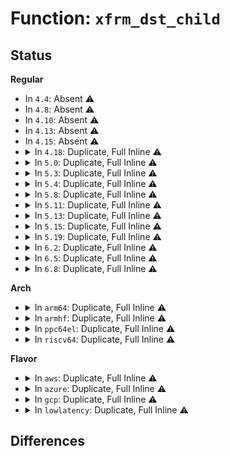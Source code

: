 # Function: <code>xfrm_dst_child</code>

## Status
<b>Regular</b>
<ul>
<li>
In <code>4.4</code>: Absent ⚠️
</li>
<li>
In <code>4.8</code>: Absent ⚠️
</li>
<li>
In <code>4.10</code>: Absent ⚠️
</li>
<li>
In <code>4.13</code>: Absent ⚠️
</li>
<li>
In <code>4.15</code>: Absent ⚠️
</li>
<li>
<details>
<summary>In <code>4.18</code>: Duplicate, Full Inline ⚠️</summary>

**Collision:** Static Duplication

**Inline:** Full

**Transformation:** False

**Instances:**

```
In security/selinux/xfrm.c (ffffffff814176e5)
Location: include/net/xfrm.h:1012
Inline: True
Inline callers:
  - security/selinux/xfrm.c:selinux_xfrm_postroute_last
```
```
In net/xfrm/xfrm_policy.c (ffffffff8194a5de)
Location: include/net/xfrm.h:1012
Inline: True
Inline callers:
  - net/xfrm/xfrm_policy.c:xfrm_confirm_neigh
  - net/xfrm/xfrm_policy.c:xfrm_neigh_lookup
  - net/xfrm/xfrm_policy.c:xfrm_bundle_ok
  - net/xfrm/xfrm_policy.c:xfrm_bundle_ok
  - net/xfrm/xfrm_policy.c:xfrm_dst_ifdown
  - net/xfrm/xfrm_policy.c:xfrm_resolve_and_create_bundle
  - net/xfrm/xfrm_policy.c:xfrm_resolve_and_create_bundle
  - net/xfrm/xfrm_policy.c:xfrm_resolve_and_create_bundle
```
```
In net/xfrm/xfrm_output.c (ffffffff81956691)
Location: include/net/xfrm.h:1012
Inline: True
Inline callers:
  - net/xfrm/xfrm_output.c:xfrm_output_resume
```
```
In net/ipv6/xfrm6_policy.c (ffffffff819a12a2)
Location: include/net/xfrm.h:1012
Inline: True
```
</details>
</li>
<li>
<details>
<summary>In <code>5.0</code>: Duplicate, Full Inline ⚠️</summary>

**Collision:** Static Duplication

**Inline:** Full

**Transformation:** False

**Instances:**

```
In security/selinux/xfrm.c (ffffffff81433c15)
Location: include/net/xfrm.h:1030
Inline: True
Inline callers:
  - security/selinux/xfrm.c:selinux_xfrm_postroute_last
```
```
In net/xfrm/xfrm_policy.c (ffffffff8197c59e)
Location: include/net/xfrm.h:1030
Inline: True
Inline callers:
  - net/xfrm/xfrm_policy.c:xfrm_confirm_neigh
  - net/xfrm/xfrm_policy.c:xfrm_neigh_lookup
  - net/xfrm/xfrm_policy.c:xfrm_dst_ifdown
  - net/xfrm/xfrm_policy.c:xfrm_bundle_create
  - net/xfrm/xfrm_policy.c:xfrm_bundle_create
```
```
In net/xfrm/xfrm_output.c (ffffffff8198b187)
Location: include/net/xfrm.h:1030
Inline: True
Inline callers:
  - net/xfrm/xfrm_output.c:xfrm_output_resume
```
```
In net/ipv6/xfrm6_policy.c (ffffffff819d7d82)
Location: include/net/xfrm.h:1030
Inline: True
```
</details>
</li>
<li>
<details>
<summary>In <code>5.3</code>: Duplicate, Full Inline ⚠️</summary>

**Collision:** Static Duplication

**Inline:** Full

**Transformation:** False

**Instances:**

```
In security/selinux/xfrm.c (ffffffff814616a7)
Location: include/net/xfrm.h:957
Inline: True
Inline callers:
  - security/selinux/xfrm.c:selinux_xfrm_postroute_last
```
```
In net/xfrm/xfrm_policy.c (ffffffff819e58ae)
Location: include/net/xfrm.h:957
Inline: True
Inline callers:
  - net/xfrm/xfrm_policy.c:xfrm_confirm_neigh
  - net/xfrm/xfrm_policy.c:xfrm_neigh_lookup
  - net/xfrm/xfrm_policy.c:xfrm_dst_ifdown
  - net/xfrm/xfrm_policy.c:xfrm_bundle_create
  - net/xfrm/xfrm_policy.c:xfrm_bundle_create
```
```
In net/xfrm/xfrm_output.c (ffffffff819f66b8)
Location: include/net/xfrm.h:957
Inline: True
Inline callers:
  - net/xfrm/xfrm_output.c:xfrm_output_resume
  - net/xfrm/xfrm_output.c:xfrm_outer_mode_output
  - net/xfrm/xfrm_output.c:xfrm_outer_mode_output
```
```
In net/ipv6/xfrm6_policy.c (ffffffff81a46db3)
Location: include/net/xfrm.h:957
Inline: True
```
</details>
</li>
<li>
<details>
<summary>In <code>5.4</code>: Duplicate, Full Inline ⚠️</summary>

**Collision:** Static Duplication

**Inline:** Full

**Transformation:** False

**Instances:**

```
In security/selinux/xfrm.c (ffffffff8147b457)
Location: include/net/xfrm.h:957
Inline: True
Inline callers:
  - security/selinux/xfrm.c:selinux_xfrm_postroute_last
```
```
In net/xfrm/xfrm_policy.c (ffffffff81a1c8de)
Location: include/net/xfrm.h:957
Inline: True
Inline callers:
  - net/xfrm/xfrm_policy.c:xfrm_confirm_neigh
  - net/xfrm/xfrm_policy.c:xfrm_neigh_lookup
  - net/xfrm/xfrm_policy.c:xfrm_dst_ifdown
  - net/xfrm/xfrm_policy.c:xfrm_bundle_create
  - net/xfrm/xfrm_policy.c:xfrm_bundle_create
```
```
In net/xfrm/xfrm_output.c (ffffffff81a2d338)
Location: include/net/xfrm.h:957
Inline: True
Inline callers:
  - net/xfrm/xfrm_output.c:xfrm_output_resume
  - net/xfrm/xfrm_output.c:xfrm_outer_mode_output
  - net/xfrm/xfrm_output.c:xfrm_outer_mode_output
```
```
In net/ipv6/xfrm6_policy.c (ffffffff81a7d963)
Location: include/net/xfrm.h:957
Inline: True
```
</details>
</li>
<li>
<details>
<summary>In <code>5.8</code>: Duplicate, Full Inline ⚠️</summary>

**Collision:** Static Duplication

**Inline:** Full

**Transformation:** False

**Instances:**

```
In security/selinux/xfrm.c (ffffffff814d0a40)
Location: include/net/xfrm.h:955
Inline: True
Inline callers:
  - security/selinux/xfrm.c:selinux_xfrm_postroute_last
```
```
In net/xfrm/xfrm_policy.c (ffffffff81b0f70b)
Location: include/net/xfrm.h:955
Inline: True
Inline callers:
  - net/xfrm/xfrm_policy.c:xfrm_confirm_neigh
  - net/xfrm/xfrm_policy.c:xfrm_neigh_lookup
  - net/xfrm/xfrm_policy.c:xfrm_bundle_ok
  - net/xfrm/xfrm_policy.c:xfrm_bundle_ok
  - net/xfrm/xfrm_policy.c:xfrm_init_pmtu
  - net/xfrm/xfrm_policy.c:xfrm_dst_ifdown
  - net/xfrm/xfrm_policy.c:xfrm_bundle_create
```
```
In net/xfrm/xfrm_output.c (ffffffff81b1eea0)
Location: include/net/xfrm.h:955
Inline: True
Inline callers:
  - net/xfrm/xfrm_output.c:xfrm6_tunnel_encap_add
  - net/xfrm/xfrm_output.c:xfrm4_tunnel_encap_add
  - net/xfrm/xfrm_output.c:skb_dst_pop
```
```
In net/ipv6/xfrm6_policy.c (ffffffff81b7840b)
Location: include/net/xfrm.h:955
Inline: True
```
</details>
</li>
<li>
<details>
<summary>In <code>5.11</code>: Duplicate, Full Inline ⚠️</summary>

**Collision:** Static Duplication

**Inline:** Full

**Transformation:** False

**Instances:**

```
In security/selinux/xfrm.c (ffffffff814edf50)
Location: include/net/xfrm.h:958
Inline: True
Inline callers:
  - security/selinux/xfrm.c:selinux_xfrm_postroute_last
```
```
In net/xfrm/xfrm_policy.c (ffffffff81b1d9fb)
Location: include/net/xfrm.h:958
Inline: True
Inline callers:
  - net/xfrm/xfrm_policy.c:xfrm_confirm_neigh
  - net/xfrm/xfrm_policy.c:xfrm_neigh_lookup
  - net/xfrm/xfrm_policy.c:xfrm_bundle_ok
  - net/xfrm/xfrm_policy.c:xfrm_bundle_ok
  - net/xfrm/xfrm_policy.c:xfrm_init_pmtu
  - net/xfrm/xfrm_policy.c:xfrm_dst_ifdown
  - net/xfrm/xfrm_policy.c:xfrm_bundle_create
```
```
In net/xfrm/xfrm_output.c (ffffffff81b2d750)
Location: include/net/xfrm.h:958
Inline: True
Inline callers:
  - net/xfrm/xfrm_output.c:xfrm6_tunnel_encap_add
  - net/xfrm/xfrm_output.c:xfrm4_tunnel_encap_add
  - net/xfrm/xfrm_output.c:skb_dst_pop
```
```
In net/ipv6/xfrm6_policy.c (ffffffff81b87370)
Location: include/net/xfrm.h:958
Inline: True
```
</details>
</li>
<li>
<details>
<summary>In <code>5.13</code>: Duplicate, Full Inline ⚠️</summary>

**Collision:** Static Duplication

**Inline:** Full

**Transformation:** False

**Instances:**

```
In security/selinux/xfrm.c (ffffffff814f4cc0)
Location: include/net/xfrm.h:958
Inline: True
Inline callers:
  - security/selinux/xfrm.c:selinux_xfrm_postroute_last
```
```
In net/xfrm/xfrm_policy.c (ffffffff81b0b24b)
Location: include/net/xfrm.h:958
Inline: True
Inline callers:
  - net/xfrm/xfrm_policy.c:xfrm_confirm_neigh
  - net/xfrm/xfrm_policy.c:xfrm_neigh_lookup
  - net/xfrm/xfrm_policy.c:xfrm_bundle_ok
  - net/xfrm/xfrm_policy.c:xfrm_bundle_ok
  - net/xfrm/xfrm_policy.c:xfrm_init_pmtu
  - net/xfrm/xfrm_policy.c:xfrm_dst_ifdown
  - net/xfrm/xfrm_policy.c:xfrm_bundle_create
```
```
In net/xfrm/xfrm_output.c (ffffffff81b1c514)
Location: include/net/xfrm.h:958
Inline: True
Inline callers:
  - net/xfrm/xfrm_output.c:xfrm_output_one
```
```
In net/ipv6/xfrm6_policy.c (ffffffff81b76042)
Location: include/net/xfrm.h:958
Inline: True
```
</details>
</li>
<li>
<details>
<summary>In <code>5.15</code>: Duplicate, Full Inline ⚠️</summary>

**Collision:** Static Duplication

**Inline:** Full

**Transformation:** False

**Instances:**

```
In security/selinux/xfrm.c (ffffffff8154f6c0)
Location: include/net/xfrm.h:954
Inline: True
Inline callers:
  - security/selinux/xfrm.c:selinux_xfrm_postroute_last
```
```
In net/xfrm/xfrm_policy.c (ffffffff81bce11b)
Location: include/net/xfrm.h:954
Inline: True
Inline callers:
  - net/xfrm/xfrm_policy.c:xfrm_confirm_neigh
  - net/xfrm/xfrm_policy.c:xfrm_neigh_lookup
  - net/xfrm/xfrm_policy.c:xfrm_bundle_ok
  - net/xfrm/xfrm_policy.c:xfrm_bundle_ok
  - net/xfrm/xfrm_policy.c:xfrm_init_pmtu
  - net/xfrm/xfrm_policy.c:xfrm_dst_ifdown
  - net/xfrm/xfrm_policy.c:xfrm_bundle_create
```
```
In net/xfrm/xfrm_output.c (ffffffff81be0e11)
Location: include/net/xfrm.h:954
Inline: True
Inline callers:
  - net/xfrm/xfrm_output.c:xfrm_output_one
```
```
In net/ipv6/xfrm6_policy.c (ffffffff81c40ab2)
Location: include/net/xfrm.h:954
Inline: True
```
</details>
</li>
<li>
<details>
<summary>In <code>5.19</code>: Duplicate, Full Inline ⚠️</summary>

**Collision:** Static Duplication

**Inline:** Full

**Transformation:** False

**Instances:**

```
In security/selinux/xfrm.c (ffffffff815e89ec)
Location: include/net/xfrm.h:957
Inline: True
Inline callers:
  - security/selinux/xfrm.c:selinux_xfrm_postroute_last
```
```
In net/xfrm/xfrm_policy.c (ffffffff81d641fb)
Location: include/net/xfrm.h:957
Inline: True
Inline callers:
  - net/xfrm/xfrm_policy.c:xfrm_confirm_neigh
  - net/xfrm/xfrm_policy.c:xfrm_neigh_lookup
  - net/xfrm/xfrm_policy.c:xfrm_bundle_ok
  - net/xfrm/xfrm_policy.c:xfrm_bundle_ok
  - net/xfrm/xfrm_policy.c:xfrm_init_pmtu
  - net/xfrm/xfrm_policy.c:xfrm_dst_ifdown
  - net/xfrm/xfrm_policy.c:xfrm_bundle_create
```
```
In net/xfrm/xfrm_output.c (ffffffff81d77cfc)
Location: include/net/xfrm.h:957
Inline: True
Inline callers:
  - net/xfrm/xfrm_output.c:xfrm_output_one
```
```
In net/ipv6/xfrm6_policy.c (ffffffff81ddf1d3)
Location: include/net/xfrm.h:957
Inline: True
```
</details>
</li>
<li>
<details>
<summary>In <code>6.2</code>: Duplicate, Full Inline ⚠️</summary>

**Collision:** Static Duplication

**Inline:** Full

**Transformation:** False

**Instances:**

```
In security/selinux/xfrm.c (ffffffff8169822c)
Location: include/net/xfrm.h:974
Inline: True
Inline callers:
  - security/selinux/xfrm.c:selinux_xfrm_postroute_last
```
```
In net/xfrm/xfrm_policy.c (ffffffff81f2ef8b)
Location: include/net/xfrm.h:974
Inline: True
Inline callers:
  - net/xfrm/xfrm_policy.c:xfrm_confirm_neigh
  - net/xfrm/xfrm_policy.c:xfrm_neigh_lookup
  - net/xfrm/xfrm_policy.c:xfrm_bundle_ok
  - net/xfrm/xfrm_policy.c:xfrm_bundle_ok
  - net/xfrm/xfrm_policy.c:xfrm_dst_ifdown
  - net/xfrm/xfrm_policy.c:xfrm_bundle_create
  - net/xfrm/xfrm_policy.c:xfrm_bundle_create
```
```
In net/xfrm/xfrm_output.c (ffffffff81f44493)
Location: include/net/xfrm.h:974
Inline: True
Inline callers:
  - net/xfrm/xfrm_output.c:xfrm_output_one
```
```
In net/ipv6/xfrm6_policy.c (ffffffff81fb1413)
Location: include/net/xfrm.h:974
Inline: True
```
</details>
</li>
<li>
<details>
<summary>In <code>6.5</code>: Duplicate, Full Inline ⚠️</summary>

**Collision:** Static Duplication

**Inline:** Full

**Transformation:** False

**Instances:**

```
In security/selinux/xfrm.c (ffffffff816d06e8)
Location: include/net/xfrm.h:979
Inline: True
Inline callers:
  - security/selinux/xfrm.c:selinux_xfrm_postroute_last
```
```
In net/xfrm/xfrm_policy.c (ffffffff81f8f4cb)
Location: include/net/xfrm.h:979
Inline: True
Inline callers:
  - net/xfrm/xfrm_policy.c:xfrm_confirm_neigh
  - net/xfrm/xfrm_policy.c:xfrm_neigh_lookup
  - net/xfrm/xfrm_policy.c:xfrm_bundle_ok
  - net/xfrm/xfrm_policy.c:xfrm_bundle_ok
  - net/xfrm/xfrm_policy.c:xfrm_dst_ifdown
  - net/xfrm/xfrm_policy.c:xfrm_bundle_create
  - net/xfrm/xfrm_policy.c:xfrm_bundle_create
```
```
In net/xfrm/xfrm_output.c (ffffffff81fa3c7b)
Location: include/net/xfrm.h:979
Inline: True
Inline callers:
  - net/xfrm/xfrm_output.c:xfrm_output_one
```
```
In net/ipv6/xfrm6_policy.c (ffffffff82011ac3)
Location: include/net/xfrm.h:979
Inline: True
```
</details>
</li>
<li>
<details>
<summary>In <code>6.8</code>: Duplicate, Full Inline ⚠️</summary>

**Collision:** Static Duplication

**Inline:** Full

**Transformation:** False

**Instances:**

```
In security/selinux/xfrm.c (ffffffff8170cd08)
Location: include/net/xfrm.h:979
Inline: True
Inline callers:
  - security/selinux/xfrm.c:selinux_xfrm_postroute_last
```
```
In net/xfrm/xfrm_policy.c (ffffffff8205d22b)
Location: include/net/xfrm.h:979
Inline: True
Inline callers:
  - net/xfrm/xfrm_policy.c:xfrm_confirm_neigh
  - net/xfrm/xfrm_policy.c:xfrm_neigh_lookup
  - net/xfrm/xfrm_policy.c:xfrm_bundle_ok
  - net/xfrm/xfrm_policy.c:xfrm_bundle_ok
  - net/xfrm/xfrm_policy.c:xfrm_dst_ifdown
  - net/xfrm/xfrm_policy.c:xfrm_bundle_create
  - net/xfrm/xfrm_policy.c:xfrm_bundle_create
```
```
In net/xfrm/xfrm_output.c (ffffffff82070fa8)
Location: include/net/xfrm.h:979
Inline: True
Inline callers:
  - net/xfrm/xfrm_output.c:xfrm_output_one
```
```
In net/ipv6/xfrm6_policy.c (ffffffff820e0a5b)
Location: include/net/xfrm.h:979
Inline: True
Inline callers:
  - net/ipv6/xfrm6_policy.c:xfrm6_dst_ifdown
```
</details>
</li>
</ul>
<b>Arch</b>
<ul>
<li>
<details>
<summary>In <code>arm64</code>: Duplicate, Full Inline ⚠️</summary>

**Collision:** Static Duplication

**Inline:** Full

**Transformation:** False

**Instances:**

```
In security/selinux/xfrm.c (ffff80001056bd88)
Location: include/net/xfrm.h:957
Inline: True
Inline callers:
  - security/selinux/xfrm.c:selinux_xfrm_postroute_last
```
```
In net/xfrm/xfrm_policy.c (ffff800010cd8b1c)
Location: include/net/xfrm.h:957
Inline: True
Inline callers:
  - net/xfrm/xfrm_policy.c:xfrm_confirm_neigh
  - net/xfrm/xfrm_policy.c:xfrm_neigh_lookup
  - net/xfrm/xfrm_policy.c:xfrm_dst_ifdown
  - net/xfrm/xfrm_policy.c:xfrm_bundle_create
  - net/xfrm/xfrm_policy.c:xfrm_bundle_create
```
```
In net/xfrm/xfrm_output.c (ffff800010cec184)
Location: include/net/xfrm.h:957
Inline: True
Inline callers:
  - net/xfrm/xfrm_output.c:xfrm_output_one
  - net/xfrm/xfrm_output.c:xfrm_outer_mode_output
  - net/xfrm/xfrm_output.c:xfrm_outer_mode_output
```
```
In net/ipv6/xfrm6_policy.c (ffff800010d48b3c)
Location: include/net/xfrm.h:957
Inline: True
```
</details>
</li>
<li>
<details>
<summary>In <code>armhf</code>: Duplicate, Full Inline ⚠️</summary>

**Collision:** Static Duplication

**Inline:** Full

**Transformation:** False

**Instances:**

```
In security/selinux/xfrm.c (c071f6b0)
Location: include/net/xfrm.h:957
Inline: True
Inline callers:
  - security/selinux/xfrm.c:selinux_xfrm_postroute_last
```
```
In net/xfrm/xfrm_policy.c (c0de2768)
Location: include/net/xfrm.h:957
Inline: True
Inline callers:
  - net/xfrm/xfrm_policy.c:xfrm_confirm_neigh
  - net/xfrm/xfrm_policy.c:xfrm_neigh_lookup
  - net/xfrm/xfrm_policy.c:xfrm_dst_ifdown
  - net/xfrm/xfrm_policy.c:xfrm_bundle_create
  - net/xfrm/xfrm_policy.c:xfrm_bundle_create
```
```
In net/xfrm/xfrm_output.c (c0df408c)
Location: include/net/xfrm.h:957
Inline: True
Inline callers:
  - net/xfrm/xfrm_output.c:xfrm_output_one
  - net/xfrm/xfrm_output.c:xfrm_outer_mode_output
  - net/xfrm/xfrm_output.c:xfrm_outer_mode_output
```
```
In net/ipv6/xfrm6_policy.c (c0e4a16c)
Location: include/net/xfrm.h:957
Inline: True
```
</details>
</li>
<li>
<details>
<summary>In <code>ppc64el</code>: Duplicate, Full Inline ⚠️</summary>

**Collision:** Static Duplication

**Inline:** Full

**Transformation:** False

**Instances:**

```
In security/selinux/xfrm.c (c0000000006cfd64)
Location: include/net/xfrm.h:957
Inline: True
Inline callers:
  - security/selinux/xfrm.c:selinux_xfrm_postroute_last
```
```
In net/xfrm/xfrm_policy.c (c000000000df93c0)
Location: include/net/xfrm.h:957
Inline: True
Inline callers:
  - net/xfrm/xfrm_policy.c:xfrm_confirm_neigh
  - net/xfrm/xfrm_policy.c:xfrm_neigh_lookup
  - net/xfrm/xfrm_policy.c:xfrm_dst_ifdown
  - net/xfrm/xfrm_policy.c:xfrm_bundle_create
  - net/xfrm/xfrm_policy.c:xfrm_bundle_create
```
```
In net/xfrm/xfrm_output.c (c000000000e10290)
Location: include/net/xfrm.h:957
Inline: True
Inline callers:
  - net/xfrm/xfrm_output.c:xfrm_output_one
  - net/xfrm/xfrm_output.c:xfrm_outer_mode_output
  - net/xfrm/xfrm_output.c:xfrm_outer_mode_output
```
```
In net/ipv6/xfrm6_policy.c (c000000000e7dfd4)
Location: include/net/xfrm.h:957
Inline: True
```
</details>
</li>
<li>
<details>
<summary>In <code>riscv64</code>: Duplicate, Full Inline ⚠️</summary>

**Collision:** Static Duplication

**Inline:** Full

**Transformation:** False

**Instances:**

```
In security/selinux/xfrm.c (ffffffe0003c09e0)
Location: include/net/xfrm.h:957
Inline: True
Inline callers:
  - security/selinux/xfrm.c:selinux_xfrm_postroute_last
```
```
In net/xfrm/xfrm_policy.c (ffffffe000829058)
Location: include/net/xfrm.h:957
Inline: True
Inline callers:
  - net/xfrm/xfrm_policy.c:xfrm_confirm_neigh
  - net/xfrm/xfrm_policy.c:xfrm_neigh_lookup
  - net/xfrm/xfrm_policy.c:xfrm_dst_ifdown
  - net/xfrm/xfrm_policy.c:xfrm_bundle_create
  - net/xfrm/xfrm_policy.c:xfrm_bundle_create
```
```
In net/xfrm/xfrm_output.c (ffffffe0008399b2)
Location: include/net/xfrm.h:957
Inline: True
Inline callers:
  - net/xfrm/xfrm_output.c:xfrm_output_one
  - net/xfrm/xfrm_output.c:xfrm_outer_mode_output
  - net/xfrm/xfrm_output.c:xfrm_outer_mode_output
```
```
In net/ipv6/xfrm6_policy.c (ffffffe00088221a)
Location: include/net/xfrm.h:957
Inline: True
```
</details>
</li>
</ul>
<b>Flavor</b>
<ul>
<li>
<details>
<summary>In <code>aws</code>: Duplicate, Full Inline ⚠️</summary>

**Collision:** Static Duplication

**Inline:** Full

**Transformation:** False

**Instances:**

```
In security/selinux/xfrm.c (ffffffff81473a37)
Location: include/net/xfrm.h:957
Inline: True
Inline callers:
  - security/selinux/xfrm.c:selinux_xfrm_postroute_last
```
```
In net/xfrm/xfrm_policy.c (ffffffff819bbf6e)
Location: include/net/xfrm.h:957
Inline: True
Inline callers:
  - net/xfrm/xfrm_policy.c:xfrm_confirm_neigh
  - net/xfrm/xfrm_policy.c:xfrm_neigh_lookup
  - net/xfrm/xfrm_policy.c:xfrm_dst_ifdown
  - net/xfrm/xfrm_policy.c:xfrm_bundle_create
  - net/xfrm/xfrm_policy.c:xfrm_bundle_create
```
```
In net/xfrm/xfrm_output.c (ffffffff819cc9c8)
Location: include/net/xfrm.h:957
Inline: True
Inline callers:
  - net/xfrm/xfrm_output.c:xfrm_output_resume
  - net/xfrm/xfrm_output.c:xfrm_outer_mode_output
  - net/xfrm/xfrm_output.c:xfrm_outer_mode_output
```
```
In net/ipv6/xfrm6_policy.c (ffffffff81a1cff3)
Location: include/net/xfrm.h:957
Inline: True
```
</details>
</li>
<li>
<details>
<summary>In <code>azure</code>: Duplicate, Full Inline ⚠️</summary>

**Collision:** Static Duplication

**Inline:** Full

**Transformation:** False

**Instances:**

```
In security/selinux/xfrm.c (ffffffff81464457)
Location: include/net/xfrm.h:957
Inline: True
Inline callers:
  - security/selinux/xfrm.c:selinux_xfrm_postroute_last
```
```
In net/xfrm/xfrm_policy.c (ffffffff81978d5e)
Location: include/net/xfrm.h:957
Inline: True
Inline callers:
  - net/xfrm/xfrm_policy.c:xfrm_confirm_neigh
  - net/xfrm/xfrm_policy.c:xfrm_neigh_lookup
  - net/xfrm/xfrm_policy.c:xfrm_dst_ifdown
  - net/xfrm/xfrm_policy.c:xfrm_bundle_create
  - net/xfrm/xfrm_policy.c:xfrm_bundle_create
```
```
In net/xfrm/xfrm_output.c (ffffffff819897b8)
Location: include/net/xfrm.h:957
Inline: True
Inline callers:
  - net/xfrm/xfrm_output.c:xfrm_output_resume
  - net/xfrm/xfrm_output.c:xfrm_outer_mode_output
  - net/xfrm/xfrm_output.c:xfrm_outer_mode_output
```
```
In net/ipv6/xfrm6_policy.c (ffffffff819d9db3)
Location: include/net/xfrm.h:957
Inline: True
```
</details>
</li>
<li>
<details>
<summary>In <code>gcp</code>: Duplicate, Full Inline ⚠️</summary>

**Collision:** Static Duplication

**Inline:** Full

**Transformation:** False

**Instances:**

```
In security/selinux/xfrm.c (ffffffff8146fad7)
Location: include/net/xfrm.h:957
Inline: True
Inline callers:
  - security/selinux/xfrm.c:selinux_xfrm_postroute_last
```
```
In net/xfrm/xfrm_policy.c (ffffffff81a269ee)
Location: include/net/xfrm.h:957
Inline: True
Inline callers:
  - net/xfrm/xfrm_policy.c:xfrm_confirm_neigh
  - net/xfrm/xfrm_policy.c:xfrm_neigh_lookup
  - net/xfrm/xfrm_policy.c:xfrm_dst_ifdown
  - net/xfrm/xfrm_policy.c:xfrm_bundle_create
  - net/xfrm/xfrm_policy.c:xfrm_bundle_create
```
```
In net/xfrm/xfrm_output.c (ffffffff81a37448)
Location: include/net/xfrm.h:957
Inline: True
Inline callers:
  - net/xfrm/xfrm_output.c:xfrm_output_resume
  - net/xfrm/xfrm_output.c:xfrm_outer_mode_output
  - net/xfrm/xfrm_output.c:xfrm_outer_mode_output
```
```
In net/ipv6/xfrm6_policy.c (ffffffff81a87a73)
Location: include/net/xfrm.h:957
Inline: True
```
</details>
</li>
<li>
<details>
<summary>In <code>lowlatency</code>: Duplicate, Full Inline ⚠️</summary>

**Collision:** Static Duplication

**Inline:** Full

**Transformation:** False

**Instances:**

```
In security/selinux/xfrm.c (ffffffff81487347)
Location: include/net/xfrm.h:957
Inline: True
Inline callers:
  - security/selinux/xfrm.c:selinux_xfrm_postroute_last
```
```
In net/xfrm/xfrm_policy.c (ffffffff81a31e9e)
Location: include/net/xfrm.h:957
Inline: True
Inline callers:
  - net/xfrm/xfrm_policy.c:xfrm_confirm_neigh
  - net/xfrm/xfrm_policy.c:xfrm_neigh_lookup
  - net/xfrm/xfrm_policy.c:xfrm_dst_ifdown
  - net/xfrm/xfrm_policy.c:xfrm_bundle_create
  - net/xfrm/xfrm_policy.c:xfrm_bundle_create
```
```
In net/xfrm/xfrm_output.c (ffffffff81a42dd8)
Location: include/net/xfrm.h:957
Inline: True
Inline callers:
  - net/xfrm/xfrm_output.c:xfrm_output_resume
  - net/xfrm/xfrm_output.c:xfrm_outer_mode_output
  - net/xfrm/xfrm_output.c:xfrm_outer_mode_output
```
```
In net/ipv6/xfrm6_policy.c (ffffffff81a9465d)
Location: include/net/xfrm.h:957
Inline: True
```
</details>
</li>
</ul>

## Differences

